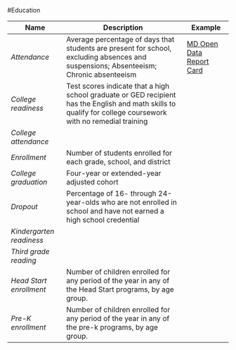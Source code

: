 #Education

| Name | Description | Example |
| --- | --- | --- |
| *Attendance* | Average percentage of days that students are present for school, excluding absences and suspensions; Absenteeism; Chronic absenteeism | [MD Open Data Report Card](http://www.mdreportcard.org/Entity.aspx?K=30AAAA) |
| *College readiness* |  Test scores indicate that a high school graduate or GED recipient has the English and math skills to qualify for college coursework with no remedial training |
| *College attendance* | |
| *Enrollment* | Number of students enrolled for each grade, school, and district |
| *College graduation* | Four-year or extended-year adjusted cohort |
| *Dropout* | Percentage of 16- through 24-year-olds who are not enrolled in school and have not earned a high school credential |
| *Kindergarten readiness* | |
| *Third grade reading* | |
| *Head Start enrollment* | Number of children enrolled for any period of the year in any of the Head Start programs, by age group. |
| *Pre-K enrollment* | Number of children enrolled for any period of the year in any of the pre-k programs, by age group. |
